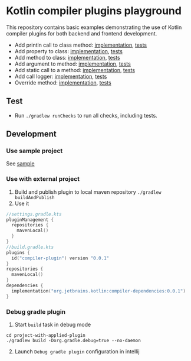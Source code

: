# Kotlin compiler plugins playground

This repository contains basic examples demonstrating the use of Kotlin compiler plugins for both backend and frontend development.

- Add println call to class
  method: [implementation](compiler-plugin/src/main/kotlin/org/jetbrains/kotlin/addPrint), [tests](compiler-plugin/src/test/kotlin/AddPrintPluginTest.kt)
- Add property to
  class: [implementation](compiler-plugin/src/main/kotlin/org/jetbrains/kotlin/addProperty), [tests](compiler-plugin/src/test/kotlin/AddPropertyPluginTest.kt)
- Add method to
  class: [implementation](compiler-plugin/src/main/kotlin/org/jetbrains/kotlin/addMethod), [tests](compiler-plugin/src/test/kotlin/AddMethodPluginTest.kt)
- Add argument to
  method: [implementation](compiler-plugin/src/main/kotlin/org/jetbrains/kotlin/addMethodArgument), [tests](compiler-plugin/src/test/kotlin/AddMethodArgumentPluginTest.kt)
- Add static call to a
  method: [implementation](compiler-plugin/src/main/kotlin/org/jetbrains/kotlin/addDependencyCallToMethod), [tests](compiler-plugin/src/test/kotlin/AddDependencyCallToMethodPluginTest.kt)
- Add call
  logger: [implementation](compiler-plugin/src/main/kotlin/org/jetbrains/kotlin/addCallLog), [tests](compiler-plugin/src/test/kotlin/AddCallLogPluginTest.kt)
- Override
  method: [implementation](compiler-plugin/src/main/kotlin/org/jetbrains/kotlin/overrideMethod), [tests](compiler-plugin/src/test/kotlin/OverrideMethodPluginTest.kt)

## Test

* Run `./gradlew runChecks` to run all checks, including tests.

## Development

### Use sample project

See [sample](sample)

### Use with external project

1. Build and publish plugin to local maven repository `./gradlew buildAndPublish`
2. Use it

```kotlin
//settings.gradle.kts
pluginManagement {
  repositories {
    mavenLocal()
  }
}
//build.gradle.kts
plugins {
  id("compiler-plugin") version "0.0.1"
}
repositories {
  mavenLocal()
}
dependencies {
  implementation("org.jetbrains.kotlin:compiler-dependencies:0.0.1")
}
```

### Debug gradle plugin

1. Start `build` task in debug mode

```shell
cd project-with-applied-plugin
./gradlew build -Dorg.gradle.debug=true --no-daemon
```

2. Launch `Debug gradle plugin` configuration in intellij
